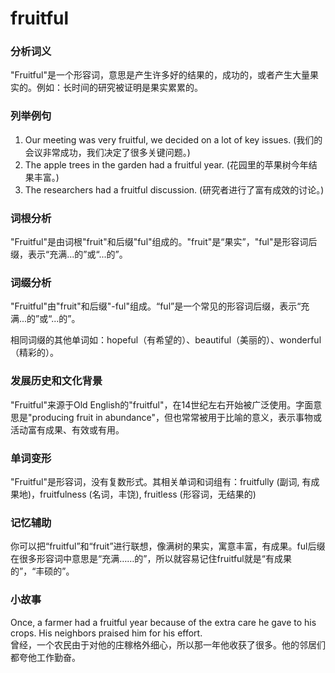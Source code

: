 # fruitful

### 分析词义

  

"Fruitful"是一个形容词，意思是产生许多好的结果的，成功的，或者产生大量果实的。例如：长时间的研究被证明是果实累累的。

  

### 列举例句

  

1.  Our meeting was very fruitful, we decided on a lot of key issues. (我们的会议非常成功，我们决定了很多关键问题。)
2.  The apple trees in the garden had a fruitful year. (花园里的苹果树今年结果丰富。)
3.  The researchers had a fruitful discussion. (研究者进行了富有成效的讨论。)

  

### 词根分析

  

"Fruitful"是由词根"fruit"和后缀"ful"组成的。"fruit"是“果实”，"ful"是形容词后缀，表示“充满...的”或“...的”。

  

### 词缀分析

  

"Fruitful"由"fruit"和后缀"-ful"组成。“ful”是一个常见的形容词后缀，表示“充满...的”或“...的”。

  

相同词缀的其他单词如：hopeful（有希望的）、beautiful（美丽的）、wonderful（精彩的）。

  

### 发展历史和文化背景

  

"Fruitful"来源于Old English的"fruitful"，在14世纪左右开始被广泛使用。字面意思是"producing fruit in abundance"，但也常常被用于比喻的意义，表示事物或活动富有成果、有效或有用。

  

### 单词变形

  

"Fruitful"是形容词，没有复数形式。其相关单词和词组有：fruitfully (副词, 有成果地)，fruitfulness (名词，丰饶), fruitless (形容词，无结果的)

  

### 记忆辅助

  

你可以把“fruitful”和“fruit”进行联想，像满树的果实，寓意丰富，有成果。ful后缀在很多形容词中意思是“充满……的”，所以就容易记住fruitful就是“有成果的”，“丰硕的”。

  

### 小故事

  

Once, a farmer had a fruitful year because of the extra care he gave to his crops. His neighbors praised him for his effort.  
曾经，一个农民由于对他的庄稼格外细心，所以那一年他收获了很多。他的邻居们都夸他工作勤奋。

